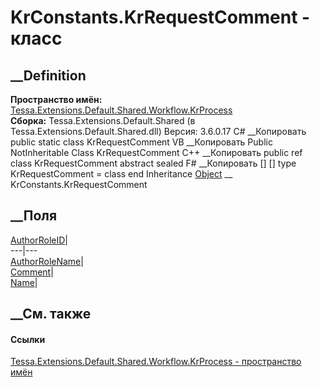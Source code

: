 # KrConstants.KrRequestComment - класс
##  __Definition
 **Пространство имён:**
[Tessa.Extensions.Default.Shared.Workflow.KrProcess](N_Tessa_Extensions_Default_Shared_Workflow_KrProcess.htm)  
 **Сборка:** Tessa.Extensions.Default.Shared (в
Tessa.Extensions.Default.Shared.dll) Версия: 3.6.0.17
C# __Копировать
     public static class KrRequestComment
VB __Копировать
     Public NotInheritable Class KrRequestComment
C++ __Копировать
     public ref class KrRequestComment abstract sealed
F# __Копировать
     [<AbstractClassAttribute>]
    [<SealedAttribute>]
    type KrRequestComment = class end
Inheritance
    [Object](https://learn.microsoft.com/dotnet/api/system.object) __ KrConstants.KrRequestComment
##  __Поля
[AuthorRoleID](F_Tessa_Extensions_Default_Shared_Workflow_KrProcess_KrConstants_KrRequestComment_AuthorRoleID.htm)|  
---|---  
[AuthorRoleName](F_Tessa_Extensions_Default_Shared_Workflow_KrProcess_KrConstants_KrRequestComment_AuthorRoleName.htm)|  
[Comment](F_Tessa_Extensions_Default_Shared_Workflow_KrProcess_KrConstants_KrRequestComment_Comment.htm)|  
[Name](F_Tessa_Extensions_Default_Shared_Workflow_KrProcess_KrConstants_KrRequestComment_Name.htm)|  
## __См. также
#### Ссылки
[Tessa.Extensions.Default.Shared.Workflow.KrProcess - пространство
имён](N_Tessa_Extensions_Default_Shared_Workflow_KrProcess.htm)
